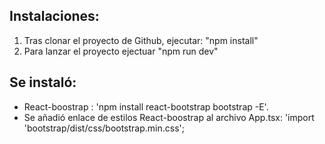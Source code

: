 ## Instalaciones:

1. Tras clonar el proyecto de Github, ejecutar: "npm install"
2. Para lanzar el proyecto ejectuar "npm run dev"


## Se instaló:

- React-boostrap : 'npm install react-bootstrap bootstrap -E'. 
- Se añadió enlace de estilos React-boostrap al archivo App.tsx: 'import 'bootstrap/dist/css/bootstrap.min.css';